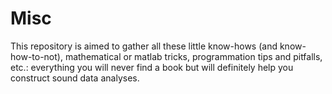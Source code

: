 Misc
====

This repository is aimed to gather all these little know-hows (and know-how-to-not), mathematical or matlab tricks, programmation tips and pitfalls, etc.: everything you will never find a book but will definitely help you construct sound data analyses.

